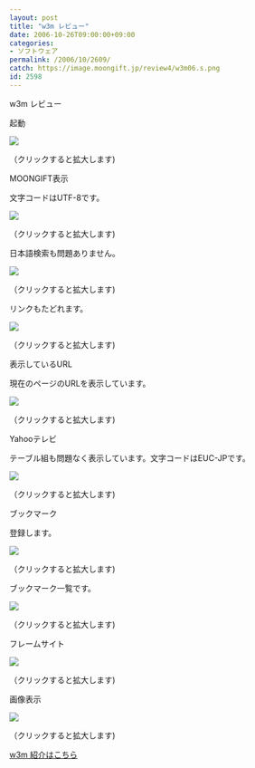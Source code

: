```yaml
---
layout: post
title: "w3m レビュー"
date: 2006-10-26T09:00:00+09:00
categories:
- ソフトウェア
permalink: /2006/10/2609/
catch: https://image.moongift.jp/review4/w3m06.s.png
id: 2598
---
```

w3m レビュー  
<!--more-->

起動

  

[![](https://image.moongift.jp/review4/w3m01.s.png)](https://image.moongift.jp/review4/w3m01.png)  
  
（クリックすると拡大します)

  

MOONGIFT表示

  

文字コードはUTF-8です。

  

[![](https://image.moongift.jp/review4/w3m02.s.png)](https://image.moongift.jp/review4/w3m02.png)  
  
（クリックすると拡大します)

  

日本語検索も問題ありません。

  

[![](https://image.moongift.jp/review4/w3m03.s.png)](https://image.moongift.jp/review4/w3m03.png)  
  
（クリックすると拡大します)

  

リンクもたどれます。

  

[![](https://image.moongift.jp/review4/w3m04.s.png)](https://image.moongift.jp/review4/w3m04.png)  
  
（クリックすると拡大します)

  

表示しているURL

  

現在のページのURLを表示しています。

  

[![](https://image.moongift.jp/review4/w3m05.s.png)](https://image.moongift.jp/review4/w3m05.png)  
  
（クリックすると拡大します)

  

Yahooテレビ

  

テーブル組も問題なく表示しています。文字コードはEUC-JPです。

  

[![](https://image.moongift.jp/review4/w3m06.s.png)](https://image.moongift.jp/review4/w3m06.png)  
  
（クリックすると拡大します)

  

ブックマーク

  

登録します。

  

[![](https://image.moongift.jp/review4/w3m07.s.png)](https://image.moongift.jp/review4/w3m07.png)  
  
（クリックすると拡大します)

  

ブックマーク一覧です。

  

[![](https://image.moongift.jp/review4/w3m08.s.png)](https://image.moongift.jp/review4/w3m08.png)  
  
（クリックすると拡大します)

  

フレームサイト

  

[![](https://image.moongift.jp/review4/w3m09.s.png)](https://image.moongift.jp/review4/w3m09.png)  
  
（クリックすると拡大します)

  

画像表示

  

[![](https://image.moongift.jp/review4/w3m10.s.png)](https://image.moongift.jp/review4/w3m10.png)  
  
（クリックすると拡大します)

  

[w3m 紹介はこちら](http://oss.moongift.jp/intro/i-2608.html)

